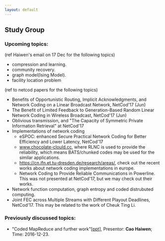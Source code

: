```yaml
---
layout: default
---
```


## Study Group

### Upcoming topics:

(ref Haiwen's email on 17 Dec for the following topics)
- compression and learning.
- community recovery.
- graph model(Ising Model).
- facility location problem 

(ref to netcod papers for the following topics)
- Benefits of Opportunistic Routing, Implicit Acknowledgments, and Network Coding on a Linear Broadcast Network, NetCod'17 (Jun)
- The Benefit of Limited Feedback to Generation-Based Random Linear Network Coding in Wireless Broadcast, NetCod'17 (Jun)
- Oblivious transmission, and "The Capacity of Symmetric Private Information Retrieval" at NetCod'17
- Implementations of network coding
  - eSPOC: enhanced Secure Practical Network Coding for Better Efficiency and Lower Latency, NetCod'17
  - www.chocolate-clould.cc, where RLNC is used to provide the reliability, which means BATS/chunked codes may be used for the similar applications.
  - https://cn.ifn.et.tu-dresden.de/research/areas/, check out the recent works about network coding implementations in europe. 
  - Network Coding to Provide Reliable Communications in Powerline. This was not presented at NetCod'17, but we may check out their works.
- Network function computation, graph entropy and coded distrubuted computing. 
- Joint FEC across Multiple Streams with Different Playout Deadlines, NetCod'17.  This may be related to the work of Cheuk Ting Li.

### Previously discussed topics:

- "Coded MapReduce and further work"\[[ppt](CodedDistributedComputing.pptx)\], Presentor: **Cao Haiwen**; Time: 2016-12-23.

